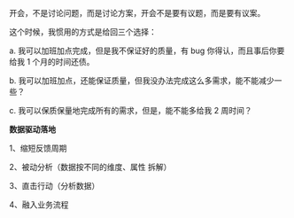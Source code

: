 开会，不是讨论问题，而是讨论方案，开会不是要有议题，而是要有议案。

这个时候，我惯用的方式是给回三个选择：

a. 我可以加班加点完成，但是我不保证好的质量，有 bug 你得认，而且事后你要给我 1 个月的时间还债。

b. 我可以加班加点，还能保证质量，但我没办法完成这么多需求，能不能减少一些？

c. 我可以保质保量地完成所有的需求，但是，能不能多给我 2 周时间？

**数据驱动落地**

1、缩短反馈周期

2、被动分析（数据按不同的维度、属性 拆解）

3、直击行动（分析数据）

4、融入业务流程


